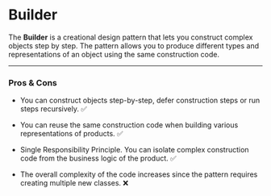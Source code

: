 # Builder

The **Builder** is a creational design pattern that lets you construct complex objects step by step. The pattern allows you to produce different types and representations of an object using the same construction code.

---
### Pros & Cons

- You can construct objects step-by-step, defer construction steps or run steps recursively. ✅
- You can reuse the same construction code when building various representations of products. ✅
- Single Responsibility Principle. You can isolate complex construction code from the business logic of the product. ✅

- The overall complexity of the code increases since the pattern requires creating multiple new classes. ❌
